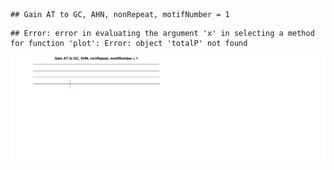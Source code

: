 

```
## Gain AT to GC, AHN, nonRepeat, motifNumber = 1
```

```
## Error: error in evaluating the argument 'x' in selecting a method for function 'plot': Error: object 'totalP' not found
```

![plot of chunk motifPValues](figure/motifPValues.png) 
  
